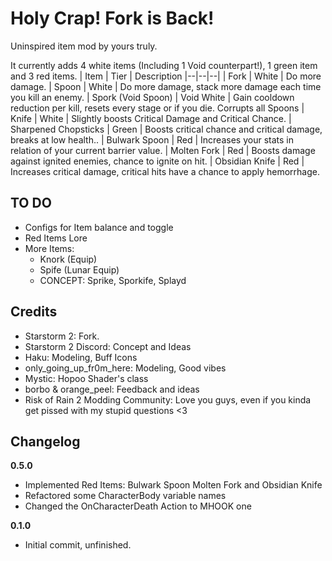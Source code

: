 # Holy Crap! Fork is Back!

Uninspired item mod by yours truly.

It currently adds 4 white items (Including 1 Void counterpart!), 1 green item and 3 red items.
| Item | Tier | Description
|--|--|--|
| Fork | White | Do more damage.
| Spoon | White | Do more damage, stack more damage each time you kill an enemy.
| Spork (Void Spoon) | Void White | Gain cooldown reduction per kill, resets every stage or if you die. Corrupts all Spoons
| Knife | White | Slightly boosts Critical Damage and Critical Chance.
| Sharpened Chopsticks | Green | Boosts critical chance and critical damage, breaks at low health..
| Bulwark Spoon | Red | Increases your stats in relation of your current barrier value.
| Molten Fork | Red | Boosts damage against ignited enemies, chance to ignite on hit.
| Obsidian Knife | Red | Increases critical damage, critical hits have a chance to apply hemorrhage.

## TO DO
* Configs for Item balance and toggle
* Red Items Lore
* More Items:
	* Knork (Equip)
	* Spife (Lunar Equip)
	* CONCEPT: Sprike, Sporkife, Splayd

## Credits
* Starstorm 2: Fork.
* Starstorm 2 Discord: Concept and Ideas
* Haku: Modeling, Buff Icons
* only_going_up_fr0m_here: Modeling, Good vibes
* Mystic:  Hopoo Shader's class
* borbo & orange_peel: Feedback and ideas
* Risk of Rain 2 Modding Community: Love you guys, even if you kinda get pissed with my stupid questions <3

## Changelog
**0.5.0**

* Implemented Red Items: Bulwark Spoon Molten Fork and Obsidian Knife
* Refactored some CharacterBody variable names
* Changed the OnCharacterDeath Action to MHOOK one

**0.1.0**

* Initial commit, unfinished.
